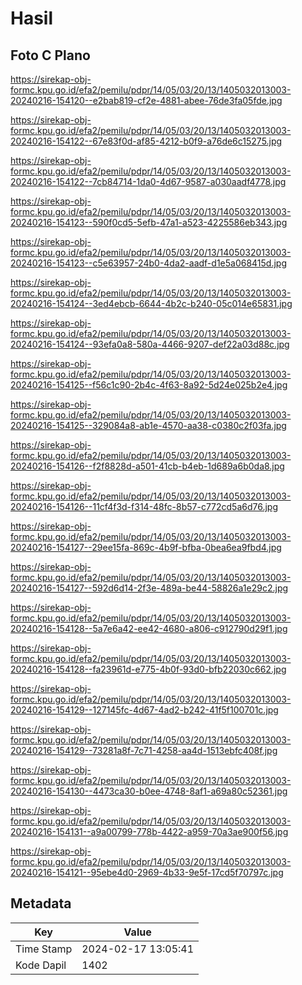 # Hasil

## Foto C Plano

https://sirekap-obj-formc.kpu.go.id/efa2/pemilu/pdpr/14/05/03/20/13/1405032013003-20240216-154120--e2bab819-cf2e-4881-abee-76de3fa05fde.jpg

https://sirekap-obj-formc.kpu.go.id/efa2/pemilu/pdpr/14/05/03/20/13/1405032013003-20240216-154122--67e83f0d-af85-4212-b0f9-a76de6c15275.jpg

https://sirekap-obj-formc.kpu.go.id/efa2/pemilu/pdpr/14/05/03/20/13/1405032013003-20240216-154122--7cb84714-1da0-4d67-9587-a030aadf4778.jpg

https://sirekap-obj-formc.kpu.go.id/efa2/pemilu/pdpr/14/05/03/20/13/1405032013003-20240216-154123--590f0cd5-5efb-47a1-a523-4225586eb343.jpg

https://sirekap-obj-formc.kpu.go.id/efa2/pemilu/pdpr/14/05/03/20/13/1405032013003-20240216-154123--c5e63957-24b0-4da2-aadf-d1e5a068415d.jpg

https://sirekap-obj-formc.kpu.go.id/efa2/pemilu/pdpr/14/05/03/20/13/1405032013003-20240216-154124--3ed4ebcb-6644-4b2c-b240-05c014e65831.jpg

https://sirekap-obj-formc.kpu.go.id/efa2/pemilu/pdpr/14/05/03/20/13/1405032013003-20240216-154124--93efa0a8-580a-4466-9207-def22a03d88c.jpg

https://sirekap-obj-formc.kpu.go.id/efa2/pemilu/pdpr/14/05/03/20/13/1405032013003-20240216-154125--f56c1c90-2b4c-4f63-8a92-5d24e025b2e4.jpg

https://sirekap-obj-formc.kpu.go.id/efa2/pemilu/pdpr/14/05/03/20/13/1405032013003-20240216-154125--329084a8-ab1e-4570-aa38-c0380c2f03fa.jpg

https://sirekap-obj-formc.kpu.go.id/efa2/pemilu/pdpr/14/05/03/20/13/1405032013003-20240216-154126--f2f8828d-a501-41cb-b4eb-1d689a6b0da8.jpg

https://sirekap-obj-formc.kpu.go.id/efa2/pemilu/pdpr/14/05/03/20/13/1405032013003-20240216-154126--11cf4f3d-f314-48fc-8b57-c772cd5a6d76.jpg

https://sirekap-obj-formc.kpu.go.id/efa2/pemilu/pdpr/14/05/03/20/13/1405032013003-20240216-154127--29ee15fa-869c-4b9f-bfba-0bea6ea9fbd4.jpg

https://sirekap-obj-formc.kpu.go.id/efa2/pemilu/pdpr/14/05/03/20/13/1405032013003-20240216-154127--592d6d14-2f3e-489a-be44-58826a1e29c2.jpg

https://sirekap-obj-formc.kpu.go.id/efa2/pemilu/pdpr/14/05/03/20/13/1405032013003-20240216-154128--5a7e6a42-ee42-4680-a806-c912790d29f1.jpg

https://sirekap-obj-formc.kpu.go.id/efa2/pemilu/pdpr/14/05/03/20/13/1405032013003-20240216-154128--fa23961d-e775-4b0f-93d0-bfb22030c662.jpg

https://sirekap-obj-formc.kpu.go.id/efa2/pemilu/pdpr/14/05/03/20/13/1405032013003-20240216-154129--127145fc-4d67-4ad2-b242-41f5f100701c.jpg

https://sirekap-obj-formc.kpu.go.id/efa2/pemilu/pdpr/14/05/03/20/13/1405032013003-20240216-154129--73281a8f-7c71-4258-aa4d-1513ebfc408f.jpg

https://sirekap-obj-formc.kpu.go.id/efa2/pemilu/pdpr/14/05/03/20/13/1405032013003-20240216-154130--4473ca30-b0ee-4748-8af1-a69a80c52361.jpg

https://sirekap-obj-formc.kpu.go.id/efa2/pemilu/pdpr/14/05/03/20/13/1405032013003-20240216-154131--a9a00799-778b-4422-a959-70a3ae900f56.jpg

https://sirekap-obj-formc.kpu.go.id/efa2/pemilu/pdpr/14/05/03/20/13/1405032013003-20240216-154121--95ebe4d0-2969-4b33-9e5f-17cd5f70797c.jpg


## Metadata

| Key        | Value               |
| ---------- | ------------------- |
| Time Stamp | 2024-02-17 13:05:41 |
| Kode Dapil | 1402                |



